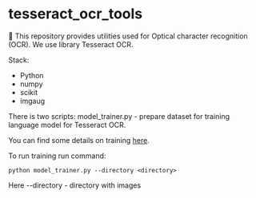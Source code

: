 # tesseract_ocr_tools

🔧 This repository provides utilities used for Optical character recognition (OCR). We use library Tesseract OCR.

Stack:

* Python
* numpy
* scikit
* imgaug

There is two scripts:
model_trainer.py - prepare dataset for training language model for Tesseract OCR.

You can find some details on training [here](https://medium.com/@vprivalov/tesseract-ocr-tips-custom-dictionary-to-improve-ocr-d2b9cd17850b).

To run training run command:

```
python model_trainer.py --directory <directory>
```

Here --directory - directory with images
